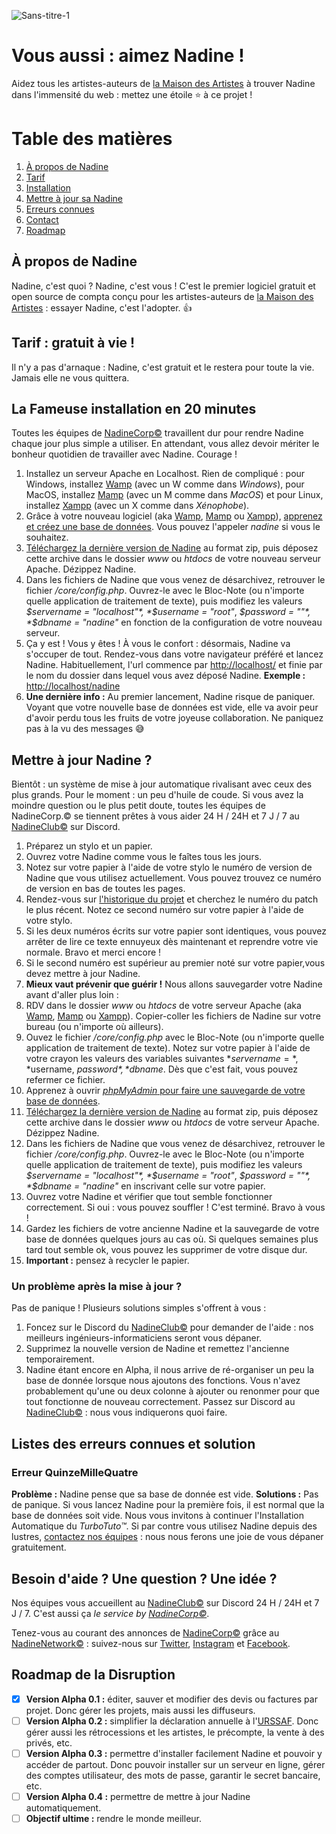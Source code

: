 ![Sans-titre-1](https://user-images.githubusercontent.com/74113050/116277970-03eeb880-a754-11eb-9567-84a5b0099e57.jpg)




# Vous aussi : aimez Nadine !

Aidez tous les artistes-auteurs de [la Maison des Artistes](https://www.lamaisondesartistes.fr/) à trouver Nadine dans l'immensité du web : mettez une étoile ⭐ à ce projet !


# Table des matières
1. [À propos de Nadine](#à-propos-de-nadine)
1. [Tarif](#tarif--gratuit-à-vie-)
1. [Installation](#la-fameuse-installation-en-20-minutes)
1. [Mettre à jour sa Nadine](#mettre-à-jour-Nadine-)
1. [Erreurs connues](#listes-des-erreurs-connues-et-solution)
1. [Contact](#besoin-daide--une-question--une-idée-)
1. [Roadmap](#roadmap-de-la-disruption)


## À propos de Nadine

Nadine, c'est quoi ? Nadine, c'est vous ! C'est le premier logiciel gratuit et open source de compta conçu pour les artistes-auteurs de [la Maison des Artistes](https://www.lamaisondesartistes.fr/) : essayer Nadine, c'est l'adopter. 👍

## Tarif : gratuit à vie !

Il n'y a pas d'arnaque : Nadine, c'est gratuit et le restera pour toute la vie. Jamais elle ne vous quittera.

## La Fameuse installation en 20 minutes

Toutes les équipes de [NadineCorp©](http://nadinecorp.net/) travaillent dur pour rendre Nadine chaque jour plus simple a utiliser. En attendant, vous allez devoir mériter le bonheur quotidien de travailler avec Nadine. Courage !

1. Installez un serveur Apache en Localhost. Rien de compliqué : pour Windows, installez [Wamp](https://www.wampserver.com/) (avec un W comme dans *Windows*), pour MacOS, installez [Mamp](https://www.mamp.info/en/downloads/) (avec un M comme dans *MacOS*) et pour Linux, installez [Xampp](https://www.apachefriends.org/fr/index.html) (avec un X comme dans *Xénophobe*).
1. Grâce à votre nouveau logiciel (aka [Wamp](https://www.wampserver.com/), [Mamp](https://www.mamp.info/en/downloads/) ou [Xampp](https://www.apachefriends.org/fr/index.html)), [apprenez et créez une base de données](https://www.google.com/search?q=comment+cr%C3%A9er+une+base+de+donn%C3%A9e+avec+wamp). Vous pouvez l'appeler *nadine* si vous le souhaitez.
1. [Téléchargez la dernière version de Nadine](https://github.com/Nadine-Corp/Nadine/archive/main.zip) au format zip, puis déposez cette archive dans le dossier *www* ou *htdocs* de votre nouveau serveur Apache. Dézippez Nadine.
1. Dans les fichiers de Nadine que vous venez de désarchivez, retrouver le fichier */core/config.php*. Ouvrez-le avec le Bloc-Note (ou n'importe quelle application de traitement de texte), puis modifiez les valeurs  *$servername = "localhost"*, *$username = "root"*, *$password = ""*, *$dbname = "nadine"* en fonction de la configuration de votre nouveau serveur.
1. Ça y est ! Vous y êtes ! À vous le confort : désormais, Nadine va s'occuper de tout. Rendez-vous dans votre navigateur préféré et lancez Nadine. Habituellement, l'url commence par [http://localhost/](http://localhost/) et finie par le nom du dossier dans lequel vous avez déposé Nadine. **Exemple :** [http://localhost/nadine](http://localhost/nadine)
1. **Une dernière info :** Au premier lancement, Nadine risque de paniquer. Voyant que votre nouvelle base de données est vide, elle va avoir peur d'avoir perdu tous les fruits de votre joyeuse collaboration. Ne paniquez pas à la vu des messages 😅


## Mettre à jour Nadine ?

Bientôt : un système de mise à jour automatique rivalisant avec ceux des plus grands. Pour le moment : un peu d'huile de coude. Si vous avez la moindre question ou le plus petit doute, toutes les équipes de NadineCorp.© se tiennent prêtes à vous aider 24 H / 24H et 7 J / 7 au [NadineClub©](https://discord.gg/Fg2m8gvdWR) sur Discord.

1. Préparez un stylo et un papier.
1. Ouvrez votre Nadine comme vous le faîtes tous les jours.
1. Notez sur votre papier à l'aide de votre stylo le numéro de version de Nadine que vous utilisez actuellement. Vous pouvez trouvez ce numéro de version en bas de toutes les pages.
1. Rendez-vous sur [l'historique du projet](https://github.com/Nadine-Corp/Nadine/commits/main) et cherchez le numéro du patch le plus récent. Notez ce second numéro sur votre papier à l'aide de votre stylo.
1. Si les deux numéros écrits sur votre papier sont identiques, vous pouvez arrêter de lire ce texte ennuyeux dès maintenant et reprendre votre vie normale. Bravo et merci encore !
1. Si le second numéro est supérieur au premier noté sur votre papier,vous devez mettre à jour Nadine.
1. **Mieux vaut prévenir que guérir !** Nous allons sauvegarder votre Nadine avant d'aller plus loin :
  1. RDV dans le dossier *www* ou *htdocs* de votre serveur Apache (aka [Wamp](https://www.wampserver.com/), [Mamp](https://www.mamp.info/en/downloads/) ou [Xampp](https://www.apachefriends.org/fr/index.html)). Copier-coller les fichiers de Nadine sur votre bureau (ou n'importe où ailleurs).
  1. Ouvez le fichier */core/config.php* avec le Bloc-Note (ou n'importe quelle application de traitement de texte). Notez sur votre papier à l'aide de votre crayon les valeurs des variables suivantes *$servername =*, *$username, *$password*, *$dbname*. Dès que c'est fait, vous pouvez refermer ce fichier.
  1. Apprenez à ouvrir [*phpMyAdmin* pour faire une sauvegarde de votre base de données](https://www.google.com/search?q=phpmyadmin+sauvegarder+une+base+de+donn%C3%A9es).
1. [Téléchargez la dernière version de Nadine](https://github.com/Nadine-Corp/Nadine/archive/main.zip) au format zip, puis déposez cette archive dans le dossier *www* ou *htdocs* de votre serveur Apache. Dézippez Nadine.
1. Dans les fichiers de Nadine que vous venez de désarchivez, retrouver le fichier */core/config.php*. Ouvrez-le avec le Bloc-Note (ou n'importe quelle application de traitement de texte), puis modifiez les valeurs  *$servername = "localhost"*, *$username = "root"*, *$password = ""*, *$dbname = "nadine"* en inscrivant celle sur votre papier.
1. Ouvrez votre Nadine et vérifier que tout semble fonctionner correctement. Si oui : vous pouvez souffler ! C'est terminé. Bravo à vous !
1. Gardez les fichiers de votre ancienne Nadine et la sauvegarde de votre base de données quelques jours au cas où. Si quelques semaines plus tard tout semble ok, vous pouvez les supprimer de votre disque dur.
1. **Important :** pensez à recycler le papier.

### Un problème après la mise à jour ?

Pas de panique ! Plusieurs solutions simples s'offrent à vous :
  1. Foncez sur le Discord du [NadineClub©](https://discord.gg/Fg2m8gvdWR) pour demander de l'aide : nos meilleurs ingénieurs-informaticiens seront vous dépaner.
  1. Supprimez la nouvelle version de Nadine et remettez l'ancienne temporairement.
  1. Nadine étant encore en Alpha, il nous arrive de ré-organiser un peu la base de donnée lorsque nous ajoutons des fonctions. Vous n'avez probablement qu'une ou deux colonne à ajouter ou renonmer pour que tout fonctionne de nouveau correctement. Passez sur Discord au [NadineClub©](https://discord.gg/Fg2m8gvdWR) : nous vous indiquerons quoi faire.


## Listes des erreurs connues et solution

### Erreur QuinzeMilleQuatre
**Problème :** Nadine pense que sa base de donnée est vide.
**Solutions :** Pas de panique. Si vous lancez Nadine pour la première fois, il est normal que la base de données soit vide. Nous vous invitons à continuer l'Installation Automatique du _TurboTuto™_. Si par contre vous utilisez Nadine depuis des lustres, [contactez nos équipes](#besoin-daide--une-question--une-idée-) : nous nous ferons une joie de vous dépaner gratuitement.


## Besoin d'aide ? Une question ? Une idée ?

Nos équipes vous accueillent au [NadineClub©](https://discord.gg/Fg2m8gvdWR) sur Discord 24 H / 24H et 7 J / 7. C'est aussi ça *le service by [NadineCorp©](http://nadinecorp.net/)*.

Tenez-vous au courant des annonces de [NadineCorp©](http://nadinecorp.net/) grâce au [NadineNetwork©](https://lnk.bio/nadinecorp) : suivez-nous sur [Twitter](https://twitter.com/NadineCorp), [Instagram](https://www.instagram.com/nadinecorpofficiel/) et [Facebook](https://www.facebook.com/NadineCorpOfficiel).


## Roadmap de la Disruption

- [x] **Version Alpha 0.1 :** éditer, sauver et modifier des devis ou factures par projet. Donc gérer les projets, mais aussi les diffuseurs.
- [ ] **Version Alpha 0.2 :** simplifier la déclaration annuelle à l'[URSSAF](https://www.artistes-auteurs.urssaf.fr/). Donc gérer aussi les rétrocessions et les artistes, le précompte, la vente à des privés, etc.
- [ ] **Version Alpha 0.3 :** permettre d'installer facilement Nadine et pouvoir y accéder de partout. Donc pouvoir installer sur un serveur en ligne, gérer des comptes utilisateur, des mots de passe, garantir le secret bancaire, etc.
- [ ] **Version Alpha 0.4 :** permettre de mettre à jour Nadine automatiquement.
- [ ] **Objectif ultime :** rendre le monde meilleur.

